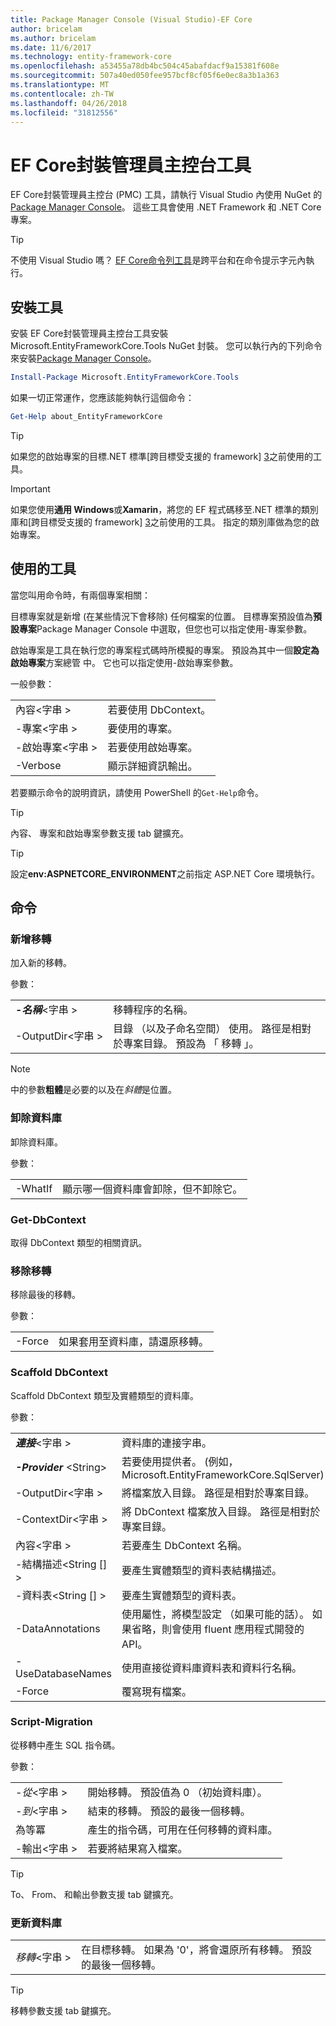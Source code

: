 ```yaml
---
title: Package Manager Console (Visual Studio)-EF Core
author: bricelam
ms.author: bricelam
ms.date: 11/6/2017
ms.technology: entity-framework-core
ms.openlocfilehash: a53455a78db4bc504c45abafdacf9a15381f608e
ms.sourcegitcommit: 507a40ed050fee957bcf8cf05f6e0ec8a3b1a363
ms.translationtype: MT
ms.contentlocale: zh-TW
ms.lasthandoff: 04/26/2018
ms.locfileid: "31812556"
---
```

<a name="ef-core-package-manager-console-tools"></a>EF Core封裝管理員主控台工具
=====================================
EF Core封裝管理員主控台 (PMC) 工具，請執行 Visual Studio 內使用 NuGet 的[Package Manager Console][2]。
這些工具會使用 .NET Framework 和 .NET Core 專案。

> [!TIP]
> 不使用 Visual Studio 嗎？ [EF Core命令列工具][ 1]是跨平台和在命令提示字元內執行。

<a name="installing-the-tools"></a>安裝工具
--------------------
安裝 EF Core封裝管理員主控台工具安裝 Microsoft.EntityFrameworkCore.Tools NuGet 封裝。
您可以執行內的下列命令來安裝[Package Manager Console][2]。

``` powershell
Install-Package Microsoft.EntityFrameworkCore.Tools
```

如果一切正常運作，您應該能夠執行這個命令：

``` powershell
Get-Help about_EntityFrameworkCore
```
> [!TIP]
> 如果您的啟始專案的目標.NET 標準[跨目標受支援的 framework] [ 3]之前使用的工具。

> [!IMPORTANT]
> 如果您使用**通用 Windows**或**Xamarin**，將您的 EF 程式碼移至.NET 標準的類別庫和[跨目標受支援的 framework] [ 3]之前使用的工具。 指定的類別庫做為您的啟始專案。

<a name="using-the-tools"></a>使用的工具
---------------
當您叫用命令時，有兩個專案相關：

目標專案就是新增 (在某些情況下會移除) 任何檔案的位置。 目標專案預設值為**預設專案**Package Manager Console 中選取，但您也可以指定使用-專案參數。

啟始專案是工具在執行您的專案程式碼時所模擬的專案。 預設為其中一個**設定為啟始專案**方案總管 中。 它也可以指定使用-啟始專案參數。

一般參數：

|                           |                             |
|:--------------------------|:----------------------------|
| 內容\<字串 >        | 若要使用 DbContext。       |
| -專案\<字串 >        | 要使用的專案。         |
| -啟始專案\<字串 > | 若要使用啟始專案。 |
| -Verbose                  | 顯示詳細資訊輸出。        |

若要顯示命令的說明資訊，請使用 PowerShell 的`Get-Help`命令。

> [!TIP]
> 內容、 專案和啟始專案參數支援 tab 鍵擴充。

> [!TIP]
> 設定**env:ASPNETCORE_ENVIRONMENT**之前指定 ASP.NET Core 環境執行。

<a name="commands"></a>命令
--------

### <a name="add-migration"></a>新增移轉

加入新的移轉。

參數：

|                                   |                                                                                                                  |
|:----------------------------------|:-----------------------------------------------------------------------------------------------------------------|
| ***-名稱***\<字串 >             | 移轉程序的名稱。                                                                                       |
| <nobr>-OutputDir\<字串 ></nobr> | 目錄 （以及子命名空間） 使用。 路徑是相對於專案目錄。 預設為 「 移轉 」。 |

> [!NOTE]
> 中的參數**粗體**是必要的以及在*斜體*是位置。

### <a name="drop-database"></a>卸除資料庫

卸除資料庫。

參數：

|         |                                                          |
|:--------|:---------------------------------------------------------|
| -WhatIf | 顯示哪一個資料庫會卸除，但不卸除它。 |

### <a name="get-dbcontext"></a>Get-DbContext

取得 DbContext 類型的相關資訊。

### <a name="remove-migration"></a>移除移轉

移除最後的移轉。

參數：

|        |                                                              |
|:-------|:-------------------------------------------------------------|
| -Force | 如果套用至資料庫，請還原移轉。 |

### <a name="scaffold-dbcontext"></a>Scaffold DbContext

Scaffold DbContext 類型及實體類型的資料庫。

參數：

|                                          |                                                                                                  |
|:-----------------------------------------|:-------------------------------------------------------------------------------------------------|
| <nobr>***連接***\<字串 ></nobr> | 資料庫的連接字串。                                                           |
| ***-Provider*** \<String>                | 若要使用提供者。 (例如， Microsoft.EntityFrameworkCore.SqlServer)                              |
| -OutputDir\<字串 >                     | 將檔案放入目錄。 路徑是相對於專案目錄。                      |
| -ContextDir\<字串 >                    | 將 DbContext 檔案放入目錄。 路徑是相對於專案目錄。             |
| 內容\<字串 >                       | 若要產生 DbContext 名稱。                                                           |
| -結構描述\<String [] >                     | 要產生實體類型的資料表結構描述。                                              |
| -資料表\<String [] >                      | 要產生實體類型的資料表。                                                         |
| -DataAnnotations                         | 使用屬性，將模型設定 （如果可能的話）。 如果省略，則會使用 fluent 應用程式開發的 API。 |
| -UseDatabaseNames                        | 使用直接從資料庫資料表和資料行名稱。                                           |
| -Force                                   | 覆寫現有檔案。                                                                        |

### <a name="script-migration"></a>Script-Migration

從移轉中產生 SQL 指令碼。

參數：

|                   |                                                                    |
|:------------------|:-------------------------------------------------------------------|
| *-從*\<字串 > | 開始移轉。 預設值為 0 （初始資料庫）。      |
| *-到*\<字串 >   | 結束的移轉。 預設的最後一個移轉。              |
| 為等冪       | 產生的指令碼，可用在任何移轉的資料庫。 |
| -輸出\<字串 > | 若要將結果寫入檔案。                                   |

> [!TIP]
> To、 From、 和輸出參數支援 tab 鍵擴充。

### <a name="update-database"></a>更新資料庫

|                                     |                                                                                                |
|:------------------------------------|:-----------------------------------------------------------------------------------------------|
| <nobr>*移轉*\<字串 ></nobr> | 在目標移轉。 如果為 '0'，將會還原所有移轉。 預設的最後一個移轉。 |

> [!TIP]
> 移轉參數支援 tab 鍵擴充。


  [1]: dotnet.md
  [2]: https://docs.microsoft.com/nuget/tools/package-manager-console
  [3]: index.md#frameworks
